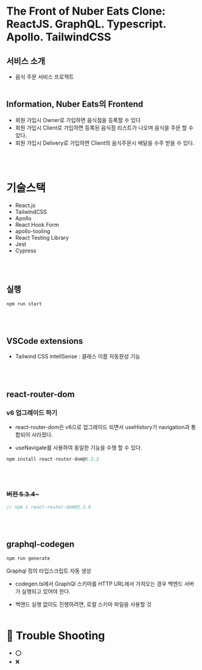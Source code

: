 # The Front of Nuber Eats Clone: ReactJS. GraphQL. Typescript. Apollo. TailwindCSS

## 서비스 소개

- 음식 주문 서비스 프로젝트
  <br/><br/>

## Information, Nuber Eats의 Frontend

- 회원 가입시 Owner로 가입하면 음식점을 등록할 수 있다
- 회원 가입시 Client로 가입하면 등록된 음식점 리스트가 나오며 음식을 주문 할 수 있다.
- 회원 가입시 Delivery로 가입하면 Client의 음식주문시 배달을 수주 받을 수 있다.

<br/><br/>

# 기술스택

- React.js
- TailwindCSS
- Apollo
- React Hook Form
- apollo-tooling
- React Testing Library
- Jest
- Cypress

<br/><br/>

## 실행

```javascript
npm run start
```

<br/><br/>

## VSCode extensions

- Tailwind CSS intellSense : 클래스 이름 자동완성 기능

<br/><br/>

## react-router-dom

### v6 업그레이드 하기

- react-router-dom은 v6으로 업그레이드 되면서 useHistory가 navigation과 통합되어 사라졌다.

- useNavigate를 사용하여 동일한 기능을 수행 할 수 있다.

```javascript
npm install react-router-dom@6.2.2
```

<br/><br/>

### ~~버전 5.3.4~~~

```javascript
// npm i react-router-dom@5.3.4
```

<br/><br/>

## graphql-codegen

```javascript
npm run generate
```

Graphql 정의 타입스크립트 자동 생성

- codegen.ts에서 GraphQl 스키마를 HTTP URL에서 가져오는 경우 백엔드 서버가 실행되고 있어야 한다.

- 백엔드 실행 없이도 진행하려면, 로컬 스키마 파일을 사용할 것
  <br/><br/>

# 🚨 Trouble Shooting

- ⭕
- ❌

<br/><br/>
